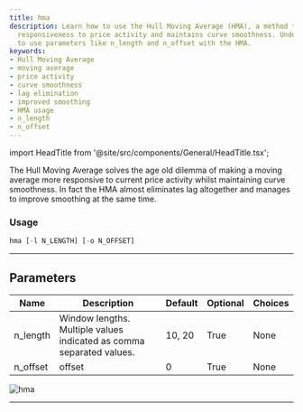 ```yaml
---
title: hma
description: Learn how to use the Hull Moving Average (HMA), a method that improves
  responsiveness to price activity and maintains curve smoothness. Understand how
  to use parameters like n_length and n_offset with the HMA.
keywords:
- Hull Moving Average
- moving average
- price activity
- curve smoothness
- lag elimination
- improved smoothing
- HMA usage
- n_length
- n_offset
---
```


import HeadTitle from '@site/src/components/General/HeadTitle.tsx';

<HeadTitle title="hma - Ta - Etf - Reference | OpenBB Terminal Docs" />

The Hull Moving Average solves the age old dilemma of making a moving average more responsive to current price activity whilst maintaining curve smoothness. In fact the HMA almost eliminates lag altogether and manages to improve smoothing at the same time.

### Usage

```python
hma [-l N_LENGTH] [-o N_OFFSET]
```

---

## Parameters

| Name | Description | Default | Optional | Choices |
| ---- | ----------- | ------- | -------- | ------- |
| n_length | Window lengths. Multiple values indicated as comma separated values. | 10, 20 | True | None |
| n_offset | offset | 0 | True | None |

![hma](https://user-images.githubusercontent.com/46355364/154310988-2e97c166-a3b9-49ae-abcd-2c1b37309072.png)

---
